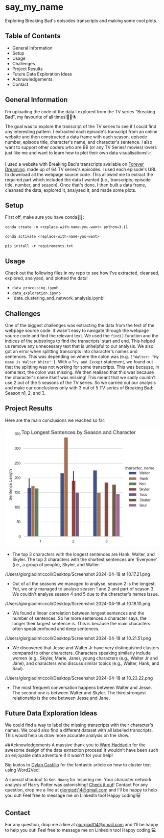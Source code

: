 # say_my_name
Exploring Breaking Bad's episodes transcripts and making some cool plots.

## Table of Contents
- General Information
- Setup
- Usage
- Challenges
- Project Results
- Future Data Exploration Ideas
- Acknowledgements
- Contact

## General Information
I’m uploading the code of the data I explored from the TV series "Breaking Bad", my favourite of all times!🚛🥼⚗️

The goal was to explore the transcript of the TV series to see if I could find any interesting pattern. I extracted each episode's transcript from an online website and then constructed a data frame with each season, episode number, episode title, character's name, and character's sentence. I also want to support other coders who are BB (or any TV Series/ movies) lovers just like me and want to learn how to plot their own data visualisations!📈

I used a website with Breaking Bad's transcripts available on [Forever Dreaming](https://transcripts.foreverdreaming.org/viewforum.php?f=165), made up of 64 TV series's episodes. I used each episode's URL to download all the webpage source code. This allowed me to extract the required part which included the data I wanted (i.e., transcripts, episode title, number, and season). Once that's done, I then built a data frame, cleansed the data, explored it, analysed it, and made some plots.

## Setup
First off, make sure you have conda🐍👀:

`conda create -n <replace-with-name-you-want> python=3.11`

`conda activate <replace-with-name-you-want>`

`pip install -r requirements.txt`

## Usage
Check out the following files in my repo to see how I've extracted, cleansed, explored, analysed, and plotted the data! 

- `data_processing.ipynb`
- `data_exploration.ipynb`
- `data_clustering_and_network_analysis.ipynb'

## Challenges
One of the biggest challenges was extracting the data from the text of the webpage source code. It wasn't easy to navigate through the webpage source code and find the relevant text. We used the `find()` function and the indices of the substrings to find the transcripts' start and end. This helped us remove any unnecessary text that is unhelpful to our analysis. We also got an error when splitting transcripts into character's names and sentences. This was depending on where the colon was (e.g. `['Walter: "My name is Walter White"']`. With a `Try and Except` statement, we found out that the splitting was not working for some transcripts. This was because, in some text, the colon was missing. We then realised that this was because the character's name itself was missing! This meant that we sadly couldn't use 2 out of the 5 seasons of the TV series. So we carried out our analysis and make our conclusions only with 3 out of 5 TV series of Breaking Bad: Season n1, 2, and 3.

## Project Results
Here are the main conclusions we reached so far:

![This text is displaying because the image is failing to load. To see the image, please click on `longest_sentence_by_char_chart.png`.](https://github.com/pheygiod/say_my_name/blob/main/longest_sentence_by_char_chart.png)

- The top 3 characters with the longest sentences are Hank, Walter, and Skyler. The top 3 characters with the shortest sentences are 'Everyone' (i.e., a group of people), Skyler, and Walter.

/Users/giorgiadimiccoli/Desktop/Screenshot 2024-04-18 at 10.17.21.png

- Out of all the seasons we managed to analyse, season 2 is the longest. Yet, we only managed to analyse season 1 and 2 and part of season 3. We couldn't analyse season 4 and 5 due to the character's names issue.

/Users/giorgiadimiccoli/Desktop/Screenshot 2024-04-18 at 10.18.10.png

- We found a linear correlation between longest sentences and the number of sentences. So he more sentences a character says, the longer their largest sentence is. This is because the main characters often speak profound and deep sentences.

/Users/giorgiadimiccoli/Desktop/Screenshot 2024-04-18 at 10.21.51.png

- We discovered that Jesse and Walter Jr have very distinguished clusters compared to other characters. Characters speaking similarly include women (e.g., Skyler, Marie, Jane), young characters (e.g., Walter Jr and Jane), and characters who discuss similar topics (e.g., Walter, Hank, and Saul).

/Users/giorgiadimiccoli/Desktop/Screenshot 2024-04-18 at 10.23.22.png

- The most frequent conversation happens between Walter and Jesse. The second one is between Walter and Skyler. The third strongest relationship is the one between Jesse and Jane.

## Future Data Exploration Ideas
We could find a way to label the missing transcripts with their character's names. We could also find a different dataset with all labelled transcripts. This would help us draw more accurate analysis on the show. 

##Acknowledgements 
A massive thank you to [Ward Haddadin](https://github.com/wardhaddadin1) for the awesome design of the data extraction process! It wouldn't have been such an enjoyable data adventure if it wasn't for your help!

Big kudos to [Dylan Castillo](https://dylancastillo.co/) for the fantastic article on how to cluster text using Word2Vec!

A special shoutout to `Ken Huang` for inspiring me. Your character network analysis of Harry Potter was astonishing! [Check it out](https://github.com/hzjken/character-network)!
Contact For any question, drop me a line at giorgiadt14@gmail.com and I'll be happy to help you out! Feel free to message me on LinkedIn too! Happy coding!💻

## Contact
For any question, drop me a line at giorgiadt14@gmail.com and I'll be happy to help you out! Feel free to message me on LinkedIn too! Happy coding!💻
